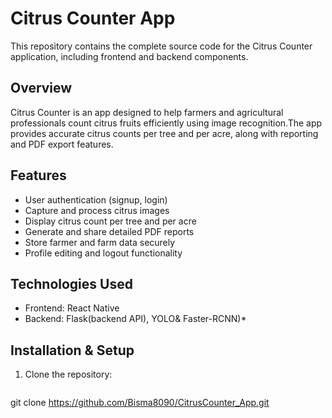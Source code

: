 # Citrus Counter App

This repository contains the complete source code for the Citrus Counter application, including frontend and backend components.

## Overview

Citrus Counter is an app designed to help farmers and agricultural professionals count citrus fruits efficiently using image recognition.The app provides accurate citrus counts per tree and per acre, along with reporting and PDF export features.

## Features

- User authentication (signup, login)
- Capture and process citrus images
- Display citrus count per tree and per acre
- Generate and share detailed PDF reports
- Store farmer and farm data securely
- Profile editing and logout functionality

## Technologies Used

- Frontend: React Native
- Backend:  Flask(backend API), YOLO& Faster-RCNN)*

## Installation & Setup

1. Clone the repository:
   ```bash
git clone https://github.com/Bisma8090/CitrusCounter_App.git
